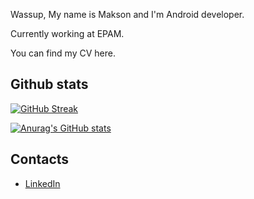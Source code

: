 Wassup, My name is Makson and I'm Android developer.

Currently working at EPAM.

You can find my CV here.

## Github stats

[![GitHub Streak](https://streak-stats.demolab.com/?user=Makentoshe&theme=tokyonight)](https://git.io/streak-stats)

[![Anurag's GitHub stats](https://github-readme-stats.vercel.app/api?username=Makentoshe&show_icons=true&theme=tokyonight)](https://github.com/anuraghazra/github-readme-stats)

## Contacts

- [LinkedIn](https://www.linkedin.com/in/makentoshe/)
